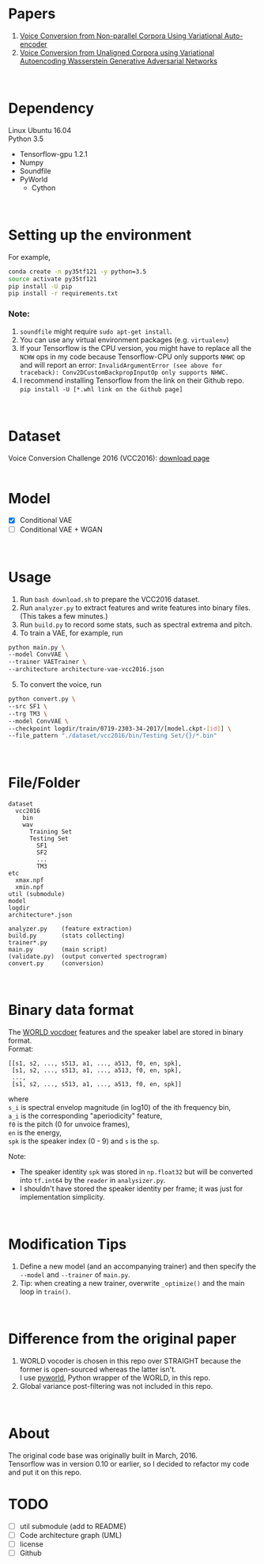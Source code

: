 # Papers
1. [Voice Conversion from Non-parallel Corpora Using Variational Auto-encoder](https://arxiv.org/abs/1610.04019)  
2. [Voice Conversion from Unaligned Corpora using Variational Autoencoding Wasserstein Generative Adversarial Networks](https://arxiv.org/abs/1704.00849)
<br/>


# Dependency
Linux Ubuntu 16.04  
Python 3.5  

- Tensorflow-gpu 1.2.1
- Numpy
- Soundfile
- PyWorld
  - Cython
<br/>


# Setting up the environment
For example,  
```bash
conda create -n py35tf121 -y python=3.5
source activate py35tf121
pip install -U pip
pip install -r requirements.txt
```


### Note:
1. `soundfile` might require `sudo apt-get install`. 
2. You can use any virtual environment packages (e.g. `virtualenv`)
1. If your Tensorflow is the CPU version, you might have to replace all the `NCHW` ops in my code because Tensorflow-CPU only supports `NHWC` op and will report an error: `InvalidArgumentError (see above for traceback): Conv2DCustomBackpropInputOp only supports NHWC.`
2. I recommend installing Tensorflow from the link on their Github repo.  
    `pip install -U [*.whl link on the Github page]` 

<br/>


# Dataset
Voice Conversion Challenge 2016 (VCC2016): [download page](http://datashare.is.ed.ac.uk/handle/10283/2042)  
<br/>

# Model  
 - [x] Conditional VAE
 - [ ] Conditional VAE + WGAN

<br/>


# Usage
1. Run `bash download.sh` to prepare the VCC2016 dataset.  
2. Run `analyzer.py` to extract features and write features into binary files. (This takes a few minutes.)  
3. Run `build.py` to record some stats, such as spectral extrema and pitch.  
4. To train a VAE, for example, run
```bash
python main.py \
--model ConvVAE \
--trainer VAETrainer \
--architecture architecture-vae-vcc2016.json
```  
5. To convert the voice, run
```bash
python convert.py \
--src SF1 \
--trg TM3 \
--model ConvVAE \
--checkpoint logdir/train/0719-2303-34-2017/[model.ckpt-[id]] \
--file_pattern "./dataset/vcc2016/bin/Testing Set/{}/*.bin"
```
<br/>


# File/Folder
```
dataset
  vcc2016
    bin
    wav
      Training Set
      Testing Set
        SF1
        SF2
        ...
        TM3
etc
  xmax.npf
  xmin.npf
util (submodule)
model
logdir
architecture*.json

analyzer.py    (feature extraction)
build.py       (stats collecting)
trainer*.py
main.py        (main script)
(validate.py)  (output converted spectrogram) 
convert.py     (conversion)
```
<br/>



# Binary data format
The [WORLD vocdoer](https://github.com/mmorise/World) features and the speaker label are stored in binary format.  
Format:  
```
[[s1, s2, ..., s513, a1, ..., a513, f0, en, spk],
 [s1, s2, ..., s513, a1, ..., a513, f0, en, spk],
 ...,
 [s1, s2, ..., s513, a1, ..., a513, f0, en, spk]]
```
where   
`s_i` is spectral envelop magnitude (in log10) of the ith frequency bin,  
`a_i` is the corresponding "aperiodicity" feature,   
`f0` is the pitch (0 for unvoice frames),  
`en` is the energy,  
`spk` is the speaker index (0 - 9) and `s` is the `sp`.

Note:
  - The speaker identity `spk` was stored in `np.float32` but will be converted into `tf.int64` by the `reader` in `analysizer.py`.
  - I shouldn't have stored the speaker identity per frame;
    it was just for implementation simplicity. 

<br/>

# Modification Tips
1. Define a new model (and an accompanying trainer) and then specify the `--model` and `--trainer` of `main.py`.  
2. Tip: when creating a new trainer, overwrite `_optimize()` and the main loop in `train()`.

<br/>

# Difference from the original paper
1. WORLD vocoder is chosen in this repo over STRAIGHT because the former is open-sourced whereas the latter isn't.  
   I use [pyworld](https://github.com/JeremyCCHsu/Python-Wrapper-for-World-Vocoder), Python wrapper of the WORLD, in this repo.
2. Global variance post-filtering was not included in this repo.
<br/>


# About
The original code base was originally built in March, 2016.  
Tensorflow was in version 0.10 or earlier, so I decided to refactor my code and put it on this repo.


# TODO
 - [ ] util submodule (add to README)
 - [ ] Code architecture graph (UML)
 - [ ] license
 - [ ] Github